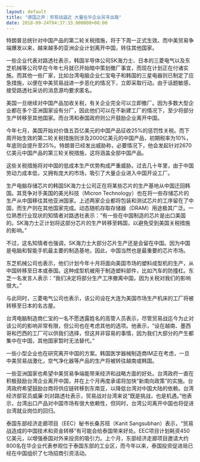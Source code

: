 ```yaml
---
layout: default
title: "德国之声：贸易战逼近 大量在华企业另寻出路"
date: 2018-09-24T04:37:33.000000+08:00
---
```


特朗普总统针对中国产品的第二轮关税措施，将于下周一正式生效。而中美贸易争端爆发以来，越来越多的亚洲企业计划离开中国，转往其他国家。

一些企业代表对路透社表示，韩国半导体公司SK海力士、日本的三菱电气以及东芝机械等公司早在今年七月就已开始暗中策划撤厂事宜，而现在计划正在付诸实施。而其他一些厂家，比如台湾电脑企业仁宝电子和韩国的三星电器则已制定了应急措施，以便在中美贸易战进一步恶化的情况下，立即采取行动。由于话题敏感，接受路透社采访的消息源均要求匿名。

美国一旦继续对中国产品加收关税，有关企业完全可以立即撤厂。因为多数大型企业都在多个亚洲国家设有分厂，因此他们可以在不新建工厂的情况下，至少将部分生产转移至其他国家。而台湾和泰国政府则公开鼓励企业离开中国。

今年七月，美国开始对价值五百亿美元的中国产品征收25%的惩罚性关税。而下周开始生效的第二轮关税措施则涉及2000亿美元的中国产品，初期税率为10%，年底则会提升至25%。特朗普已经发出威胁称，必要情况下，他会发起针对2670亿美元中国产品的第三轮关税措施，这将涵盖全部中国产品。

这些关税措施将对中国的低成本生产优势构成严重威胁。过去几十年里，由于中国劳动力成本低，又拥有庞大的市场，吸引了大量企业进入中国开设工厂。

生产电脑存储芯片的韩国SK海力士公司正在将某些芯片的生产基地从中国迁回韩国。其竞争对手美国的美光科技（Micron Technology）也在将一些存储芯片的生产从中国移往其他亚洲国家。上述两家企业都将包装和测试芯片的工序留在了中国，而生产则在其他国家完成。动态随机存取存储器（DRAM）用途极其广泛。一位熟悉行业现状的知情者对路透社表示：“有一些在中国制造的芯片是出口美国的。SK海力士正计划将这部分芯片的生产转移至韩国，以避免受到美国关税措施的影响。”

不过，这名知情者也强调，SK海力士大部分芯片生产还是会留在中国。因为中国是电脑和智能手机最主要的制造基地，因此，中国当然也是最重要的芯片市场。

东芝机械公司也表示，他们计划今年十月将面向美国市场的塑料成型机的生产，从中国转移至日本或泰国。这种成型机被用于制造塑料部件，比如汽车的防撞杠。东芝一名发言人表示：“我们决定将部分生产工序撤离中国，因为关税对我们的影响很大。”

与此同时，三菱电气公司也表示，该公司设在大连为美国市场生产机床的工厂将被转移至日本的名古屋。

台湾电脑制造商仁宝的一名不愿透露姓名的高管人员表示，尽管贸易战迄今为止对该公司的影响非常有限，但公司也在考虑其他的选项。他表示，“设在越南、墨西哥和巴西的工厂可以供我们选择，但这并非容易的事情，因为我们大部分的产生都集中在中国，其他国家暂时无法替代。”

一些小型企业也在研究离开中国的方案。韩国医学器械制造商IM正在考虑，一旦中美贸易战激化，空气净化器等产品的生产将被转往越南或韩国。

一些亚洲国家也希望中美贸易争端能带来经济和战略方面的好处。台湾政府一直在积极鼓励台湾企业离开中国，并在上个月再度承诺将加快“新南向政策”的实施。台湾政府希望鼓励台商将供应链转移到东南亚，以降低台湾对中国大陆的依赖。台湾经济部官员威廉·刘对路透社表示，贸易战对台湾来说“既是挑战，也是机遇。”他表示，台湾出口产品对中国市场有很大依赖性，但同时，台湾公司离开中国也将促进台湾就业岗位的回归。

泰国东部经济走廊项目（EEC）秘书长桑苏班（Kanit Sangsubhan）表示，“贸易战造成的中国技术和资金转移”有可能会给泰国带来好处。EEC项目计划耗资450亿美元，以增强泰国对外来投资的吸引力。上个月，东部经济走廊项目邀请大约800名在华企业代表参观位于泰国东部的工业区，而今年以来，泰国投资促进局已经在中国组织了七场招商引资活动。

